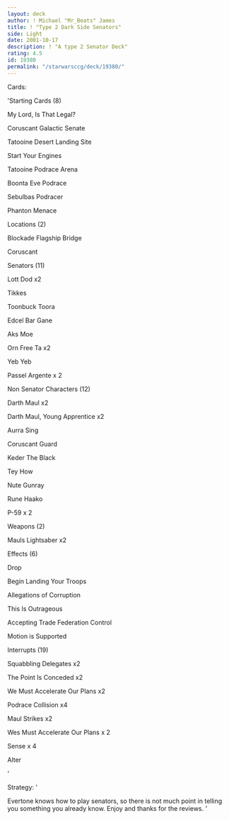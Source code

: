 ```yaml
---
layout: deck
author: ! Michael "Mr_Beats" James
title: ! "Type 2 Dark Side Senators"
side: Light
date: 2001-10-17
description: ! "A type 2 Senator Deck"
rating: 4.5
id: 19380
permalink: "/starwarsccg/deck/19380/"
---
```

Cards: 

'Starting Cards (8) 

My Lord, Is That Legal? 

Coruscant Galactic Senate 

Tatooine Desert Landing Site 

Start Your Engines 

Tatooine Podrace Arena 

Boonta Eve Podrace 

Sebulbas Podracer 

Phanton Menace 


Locations (2) 

Blockade Flagship Bridge 

Coruscant 


Senators (11) 

Lott Dod x2 

Tikkes 

Toonbuck Toora 

Edcel Bar Gane 

Aks Moe 

Orn Free Ta x2 

Yeb Yeb 

Passel Argente x 2


Non Senator Characters (12) 

Darth Maul x2 

Darth Maul, Young Apprentice x2 

Aurra Sing 

Coruscant Guard 

Keder The Black 

Tey How 

Nute Gunray 

Rune Haako 

P-59 x 2 


Weapons (2) 

Mauls Lightsaber x2 


Effects (6) 

Drop 

Begin Landing Your Troops 

Allegations of Corruption 

This Is Outrageous 

Accepting Trade Federation Control 

Motion is Supported 


Interrupts (19) 

Squabbling Delegates x2 

The Point Is Conceded x2 

We Must Accelerate Our Plans x2 

Podrace Collision x4

Maul Strikes x2 

Wes Must Accelerate Our Plans x 2  

Sense x 4 

Alter 

'

Strategy: '

Evertone knows how to play senators, so there is not much point in telling you something you already know.  Enjoy and thanks for the reviews. '
